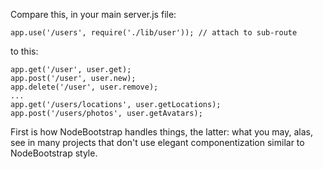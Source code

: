 
Compare this, in your main server.js file:

~~~~~
app.use('/users', require('./lib/user')); // attach to sub-route
~~~~~

to this:

~~~~~
app.get('/user', user.get);
app.post('/user', user.new);
app.delete('/user', user.remove);
...
app.get('/users/locations', user.getLocations);
app.post('/users/photos', user.getAvatars);
~~~~~

First is how NodeBootstrap handles things, the latter: what you may, alas, see in many projects that don't use
elegant componentization similar to NodeBootstrap style.
